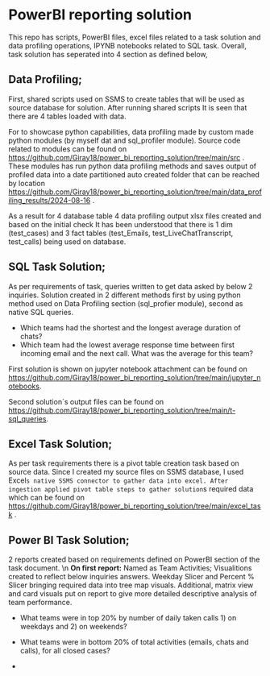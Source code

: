 # PowerBI reporting solution
This repo has scripts, PowerBI files, excel files related to a task solution and data profiling operations, IPYNB notebooks related to SQL task.
Overall, task solution has seperated into 4 section as defined below,

## Data Profiling;
First, shared scripts used on SSMS to create tables that will be used as source database for solution. After running shared scripts It is seen that there are 4 tables loaded with data.

For to showcase python capabilities, data profiling made by custom made python modules (by myself dat and sql_profiler module). Source code related to modules can be found on https://github.com/Giray18/power_bi_reporting_solution/tree/main/src . 
These modules has run python data profiling methods and saves output of profiled data into a date partitioned auto created folder that can be reached by location https://github.com/Giray18/power_bi_reporting_solution/tree/main/data_profiling_results/2024-08-16 . 

As a result for 4 database table 4 data profiling output xlsx files created and based on the initial check It has been understood that there is 1 dim (test_cases) and 3 fact tables (test_Emails, test_LiveChatTranscript, test_calls) being used on database. 


## SQL Task Solution;
As per requirements of task, queries written to get data asked by below 2 inquiries. Solution created in 2 different methods first by using python method used on Data Profiling section (sql_profier module), second as native SQL queries.

* Which teams had the shortest and the longest average duration of chats?
* Which team had the lowest average response time between first incoming email and the next call. What was the average for this team?

First solution is shown on jupyter notebook attachment can be found on https://github.com/Giray18/power_bi_reporting_solution/tree/main/jupyter_notebooks.

Second solution`s output files can be found on https://github.com/Giray18/power_bi_reporting_solution/tree/main/t-sql_queries.

## Excel Task Solution;
As per task requirements there is a pivot table creation task based on source data. Since I created my source files on SSMS database, I used Excel`s native SSMS connector to gather data into excel. After ingestion applied pivot table steps to gather solution`s required data which can be found on https://github.com/Giray18/power_bi_reporting_solution/tree/main/excel_task .

## Power BI Task Solution;
2 reports created based on requirements defined on PowerBI section of the task document. \n
**On first report:** Named as Team Activities; Visualitions created to reflect below inquiries answers.
Weekday Slicer and Percent % Slicer bringing required data into tree map visuals.
Additional, matrix view and card visuals put on report to give more detailed descriptive analysis of team performance.

* What teams were in top 20% by number of daily taken calls 1) on weekdays and 2) on weekends?
* What teams were in bottom 20% of total activities (emails, chats and calls), for all closed cases?

* 



